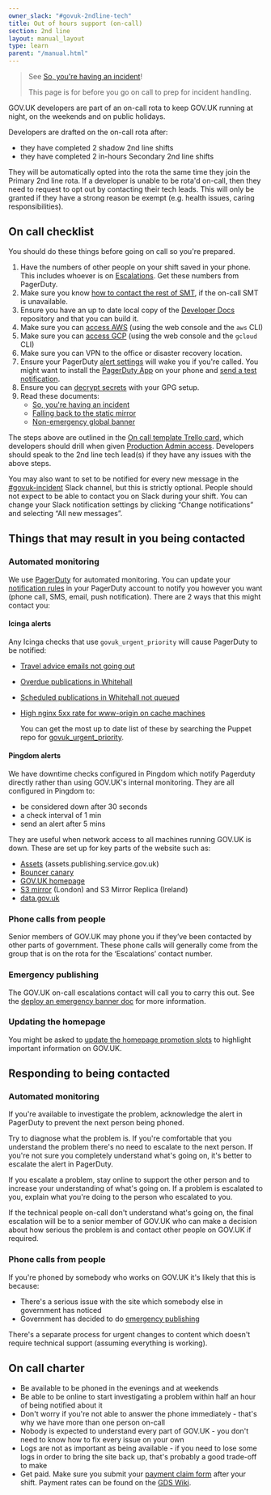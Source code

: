 ```yaml
---
owner_slack: "#govuk-2ndline-tech"
title: Out of hours support (on-call)
section: 2nd line
layout: manual_layout
type: learn
parent: "/manual.html"
---
```


> See [So, you're having an incident]!
>
> This page is for before you go on call to prep for incident handling.

GOV.UK developers are part of an on-call rota to keep GOV.UK running at night, on
the weekends and on public holidays.

Developers are drafted on the on-call rota after:

- they have completed 2 shadow 2nd line shifts
- they have completed 2 in-hours Secondary 2nd line shifts

They will be automatically opted into the rota the same time they join the Primary 2nd line rota.
If a developer is unable to be rota'd on-call, then they need to request to opt
out by contacting their tech leads. This will only be granted if they have a strong
reason be exempt (e.g. health issues, caring responsibilities).

## On call checklist

You should do these things before going on call so you're prepared.

1. Have the numbers of other people on your shift saved in your phone. This
   includes whoever is on [Escalations](https://governmentdigitalservice.pagerduty.com/schedules#PCK3XB2).
   Get these numbers from PagerDuty.
1. Make sure you know [how to contact the rest of SMT](https://drive.google.com/drive/search?q=%22smt%20escalations%20rota%22), if the on-call SMT is unavailable.
1. Ensure you have an up to date local copy of the [Developer Docs][docs] repository and that you can build it.
1. Make sure you can [access AWS][] (using the web console and the `aws` CLI)
1. Make sure you can [access GCP][] (using the web console and the `gcloud` CLI)
1. Make sure you can VPN to the office or disaster recovery location.
1. Ensure your PagerDuty [alert settings](https://support.pagerduty.com/docs/user-profile#notification-rules) will wake you if you're called. You might want to install the [PagerDuty App](https://www.pagerduty.com/features/mobile-incident-management/) on your phone and [send a test notification](https://support.pagerduty.com/docs/notification-troubleshooting#send-a-test-notification).
1. Ensure you can [decrypt secrets][govuk-secrets] with your GPG setup.
1. Read these documents:
    - [So, you're having an incident](/manual/incident-what-to-do.html)
    - [Falling back to the static mirror](/manual/fall-back-to-mirror.html)
    - [Non-emergency global banner](/manual/global-banner.html)

The steps above are outlined in the [On call template Trello card](https://trello.com/c/mK6p8hH4/977-on-call-checklist), which developers should drill when given [Production Admin access](/manual/rules-for-getting-production-access.html#when-you-get-production-admin-access). Developers should speak to the 2nd line tech lead(s)
if they have any issues with the above steps.

You may also want to set to be notified for every new message in the [#govuk-incident](https://gds.slack.com/archives/CAH9L36LR) Slack channel, but this is strictly optional. People should not expect to be able to contact you on Slack during your shift. You can change your Slack notification settings by clicking “Change notifications” and selecting “All new messages”.

## Things that may result in you being contacted

### Automated monitoring

We use [PagerDuty](/manual/pagerduty.html)
for automated monitoring. You can update your [notification rules](https://support.pagerduty.com/docs/user-profile#notification-rules)
in your PagerDuty account to notify you however you want (phone call, SMS, email,
push notification). There are 2 ways that this might contact you:

#### Icinga alerts

Any Icinga checks that use `govuk_urgent_priority` will cause PagerDuty to be notified:

- [Travel advice emails not going out](/manual/alerts/email-alerts-travel-medical.html)
- [Overdue publications in Whitehall](/manual/alerts/whitehall-scheduled-publishing.html#overdue-publications-in-whitehall)
- [Scheduled publications in Whitehall not queued](/manual/alerts/whitehall-scheduled-publishing.html#scheduled-publications-in-whitehall-not-queued)
- [High nginx 5xx rate for www-origin on cache machines](/manual/alerts/high-nginx-5xx-rate.html)

   You can get the most up to date list of these by searching the Puppet repo for [govuk_urgent_priority](https://github.com/alphagov/govuk-puppet/search?q=govuk_urgent_priority).

#### Pingdom alerts

We have downtime checks configured in Pingdom which notify Pagerduty directly rather
than using GOV.UK's internal monitoring. They are all configured in Pingdom to:

- be considered down after 30 seconds
- a check interval of 1 min
- send an alert after 5 mins

They are useful when network access to all machines running GOV.UK is down. These
are set up for key parts of the website such as:

- [Assets](/manual/assets.html) (assets.publishing.service.gov.uk)
- [Bouncer canary](/manual/pingdom-bouncer-canary-check.html)
- [GOV.UK homepage](/manual/alerts/pingdom-homepage-check.html)
- [S3 mirror](/manual/alerts/mirror-sync.html#impact) (London) and S3 Mirror Replica (Ireland)
- [data.gov.uk](/manual/data-gov-uk-monitoring.html)

### Phone calls from people

Senior members of GOV.UK may phone you if they’ve been contacted by other parts
of government. These phone calls will generally come from the group that is on the
rota for the ‘Escalations’ contact number.

### Emergency publishing

The GOV.UK on-call escalations contact will call you to carry this out.  See the
[deploy an emergency banner doc](/manual/emergency-publishing.html)
for more information.

### Updating the homepage

You might be asked to [update the homepage promotion slots](/repos/frontend/update-homepage-promotion-slots.html)
to highlight important information on GOV.UK.

## Responding to being contacted

### Automated monitoring

If you're available to investigate the problem, acknowledge the alert in
PagerDuty to prevent the next person being phoned.

Try to diagnose what the problem is. If you're comfortable that you understand
the problem there's no need to escalate to the next person. If you're not sure
you completely understand what's going on, it's better to escalate the alert
in PagerDuty.

If you escalate a problem, stay online to support the other person and to
increase your understanding of what's going on. If a problem is escalated
to you, explain what you're doing to the person who escalated to you.

If the technical people on-call don't understand what's going on, the final
escalation will be to a senior member of GOV.UK who can make a decision about
how serious the problem is and contact other people on GOV.UK if required.

### Phone calls from people

If you're phoned by somebody who works on GOV.UK it's likely that this is because:

- There's a serious issue with the site which somebody else in government has noticed
- Government has decided to do [emergency publishing](/manual/emergency-publishing.html)

There's a separate process for urgent changes to content which doesn't require technical
support (assuming everything is working).

## On call charter

- Be available to be phoned in the evenings and at weekends
- Be able to be online to start investigating a problem within half an hour
  of being notified about it
- Don't worry if you're not able to answer the phone immediately - that's
  why we have more than one person on-call
- Nobody is expected to understand every part of GOV.UK - you don't need to
  know how to fix every issue on your own
- Logs are not as important as being available - if you need to lose some logs
  in order to bring the site back up, that's probably a good trade-off to make
- Get paid. Make sure you submit your [payment claim form][] after your shift.
  Payment rates can be found on the [GDS Wiki](https://sites.google.com/a/digital.cabinet-office.gov.uk/gds/how-to-guides/out-of-hours-allowance).

[So, you're having an incident]: /manual/incident-what-to-do.html
[docs]: https://github.com/alphagov/govuk-developer-docs/
[govuk-secrets]: https://github.com/alphagov/govuk-secrets/
[vcloud]: connect-to-vcloud-director.html
[payment claim form]: https://forms.gle/yvPoANwrsHz8SrL4A
[access AWS]: /manual/get-started.html#sign-in-to-aws
[access GCP]: /manual/google-cloud-platform-gcp.html
